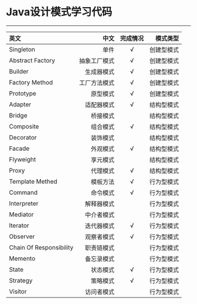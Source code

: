 Java设计模式学习代码
===================
----------

| 英文     | 中文     | 完成情况    |模式类型|
| :------- | -------: | :-------:   |-------:|
|	Singleton	|	单件	| √   |创建型模式|
|	Abstract Factory	|	抽象工厂模式	|√   |创建型模式|
|	Builder	|	生成器模式	|√   |创建型模式|
|	Factory Method	|	工厂方法模式	|√   |创建型模式|
|	Prototype	|	原型模式	|√   |创建型模式|
|	Adapter	|	适配器模式	|√   |结构型模式|
|	Bridge	|	桥接模式	||结构型模式|
|	Composite	|	组合模式	|√|结构型模式|
|	Decorator	|	装饰模式	||结构型模式|
|	Facade	|	外观模式	|√   |结构型模式|
|	Flyweight	|	享元模式	||结构型模式|
|	Proxy	|	代理模式	|√|结构型模式|
|	Template Methed	|	模板方法	|√|行为型模式|
|	Command	|	命令模式	|√|行为型模式|
|	Interpreter	|	解释器模式	||行为型模式|
|	Mediator	|	中介者模式	||行为型模式|
|	Iterator	|	迭代器模式	|√|行为型模式|
|	Observer	|	观察者模式	|√|行为型模式|
|	Chain Of Responsibility	|	职责链模式	||行为型模式|
|	Memento	|	备忘录模式	||行为型模式|
|	State	|	状态模式	|√|行为型模式|
|	Strategy	|	策略模式	|√|行为型模式|
|	Visitor	|	访问者模式	||行为型模式|

